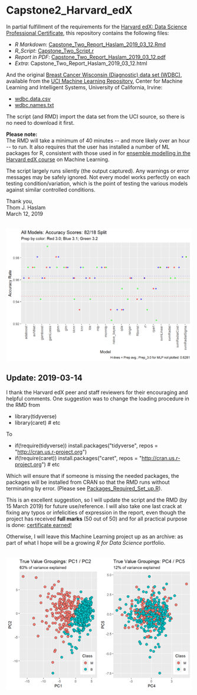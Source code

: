# Capstone2_Harvard_edX

In partial fulfillment of the requirements for the [Harvard edX: Data Science Professional Certificate](https://www.edx.org/professional-certificate/harvardx-data-science), this repository contains the following files:
* *R Markdown*: [Capstone_Two_Report_Haslam_2019_03_12.Rmd](https://github.com/Thom-J-H/Capstone2_Harvard_edX/blob/master/Capstone_Two_Report_Haslam_2019_03_12.Rmd) 
* *R_Script*: [Capstone_Two_Script.r](https://github.com/Thom-J-H/Capstone2_Harvard_edX/blob/master/Capstone_Two_Script.r)  
* *Report in PDF*: [Capstone_Two_Report_Haslam_2019_03_12.pdf](https://github.com/Thom-J-H/Capstone2_Harvard_edX/blob/master/Capstone_Two_Report_Haslam_2019_03_12.pdf)  
* *Extra*: Capstone_Two_Report_Haslam_2019_03_12.html 

And the original [Breast Cancer Wisconsin (Diagnostic) data set (WDBC)](https://archive.ics.uci.edu/ml/datasets/Breast+Cancer+Wisconsin+(Diagnostic)), available from the [UCI Machine Learning Repository](http://archive.ics.uci.edu/ml/index.php), Center for Machine Learning and Intelligent Systems, University of California, Irvine:
* [wdbc.data.csv](https://github.com/Thom-J-H/Capstone2_Harvard_edX/blob/master/wdbc.data.csv)
* [wdbc.names.txt](https://github.com/Thom-J-H/Capstone2_Harvard_edX/blob/master/wdbc.names.txt)
  
The script (and RMD) import the data set from the UCI source, so there is no need to download it first.

**Please note:** <br />
The RMD will take a minimum of 40 minutes -- and more likely over an hour -- to run.  It also requires that the user has installed a number of ML packages for R, consistent with those used in for [ensemble modelling in the Harvard edX course](https://rafalab.github.io/dsbook/machine-learning-in-practice.html#ensembles) on Machine Learning. 

The script largely runs silently (the output captured).  Any warnings or error messages may be safely ignored.  Not every model works perfectly on each testing condition/variation, which is the point of testing the various models against similar controlled conditions.

Thank you,<br />
Thom J. Haslam<br />
March 12, 2019

&nbsp; <br />
![Run Two: Visual Overview](https://raw.githubusercontent.com/Thom-J-H/Capstone2_Harvard_edX/master/Run_two_graph.png)

## Update: 2019-03-14
I thank the Harvard edX peer and staff reviewers for their encouraging and helpful comments.  One suggestion was to change the loading procedure in the RMD from
* library(tidyverse)
* library(caret) # etc

To 

* if(!require(tidyverse)) install.packages("tidyverse", repos = "http://cran.us.r-project.org")
* if(!require(caret)) install.packages("caret", repos = "http://cran.us.r-project.org") # etc

Which will ensure that if someone is missing the needed packages, the packages will be installed from CRAN so that the RMD runs without terminating by error. (Please see [Packages_Required_Set_up.R](https://github.com/Thom-J-H/Capstone2_Harvard_edX/blob/master/Packages_Required_Set_up.R)).

This is an excellent suggestion, so I will update the script and the RMD (by 15 March 2019) for future use/reference.  I will also take one last crack at fixing any typos or infelicities of expression in the report, even though the project has received **full marks** (50 out of 50) and for all practical purpose is done: [certificate earned!](https://courses.edx.org/certificates/670fdf3fe3e948f890134889fa55676d)

Otherwise, I will leave this Machine Learning project up as an archive: as part of what I hope will be a growing *R for Data Science* portfolio.

&nbsp; <br />
![PCA Graphs 1-2, 4-5](https://raw.githubusercontent.com/Thom-J-H/Capstone2_Harvard_edX/master/PCA_graph.png)


